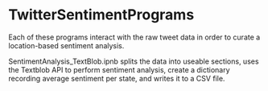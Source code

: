 # TwitterSentimentPrograms
Each of these programs interact with the raw tweet data in order to curate a location-based sentiment analysis.

SentimentAnalysis_TextBlob.ipnb splits the data into useable sections, uses the Textblob API to perform sentiment analysis, create a dictionary recording average sentiment per state, and writes it to a CSV file.
